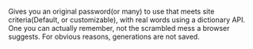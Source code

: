 Gives you an original password(or many) to use that meets site criteria(Default, or customizable), with real words using a dictionary API. One you can actually remember, not the scrambled mess a browser suggests. For obvious reasons, generations are not saved.
